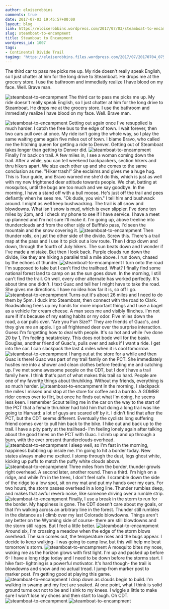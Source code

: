 ```yaml
---
author: eloiserobbins
comments: true
date: 2017-07-03 19:45:57+00:00
layout: blog
link: https://eloiserobbins.wordpress.com/2017/07/03/steamboat-to-encampment/
slug: steamboat-to-encampment
title: Steamboat to Encampment
wordpress_id: 1007
tags:
- Continental Divide Trail
tagimg: 'https://eloiserobbins.files.wordpress.com/2017/07/20170704_075535.jpg'
---
```


The third car to pass me picks me up. My ride doesn't really speak English, so I just chatter at him for the long drive to Steamboat. He drops me at the grocery store. I use the bathroom and immediatly realize I have blood on my face. Well. Brave man. 


![steamboat-to-encampment](https://eloiserobbins.files.wordpress.com/2017/07/20170704_075535.jpg)
The third car to pass me picks me up. My ride doesn't really speak English, so I just chatter at him for the long drive to Steamboat. He drops me at the grocery store. I use the bathroom and immediatly realize I have blood on my face. Well. Brave man. 

![steamboat-to-encampment](https://eloiserobbins.files.wordpress.com/2017/07/20170704_122154.jpg)
Getting out again once I've resupplied is much harder. I catch the free bus to the edge of town. I wait forever, then two cars pull over at once. My ride isn't going the whole way, so I play the same waiting game again five miles out of town. I blame Bravo, who called me the hitching queen for getting a ride to Denver. Getting out of Steamboat takes longer than getting to Denver did.
![steamboat-to-encampment](https://eloiserobbins.files.wordpress.com/2017/07/20170704_122157.jpg)
Finally I'm back on trail. A few miles in, I see a woman coming down the trail. After a while, you can tell weekend backpackers, section hikers and thru hikers apart. We size each other up and she comes to the same conclusion as me. "Hiker trash!" She exclaims and gives me a huge hug. This is Tour guide, and Bravo warned me she'd do this, which is just as well with my new frightened deer attitude towards people. We chat, batting at mosquitos, until the bugs are too much and we say goodbye.
In the morning, I have a stand off with a bull moose. He's just off the trail and pees defiantly when he sees me. "Ok dude, you win." I tell him and bushwack around. I might as well keep bushwacking. The trail is all snow and blowdowns. What isn't snow is mud, which is even slippier. I've done ten miles by 2pm, and I check my phone to see if I have service. I have a meet up planned and I'm not sure I'll make it. I'm going up, above treeline into thunderclouds and from the other side of Bufffalo pass, I'd seen the mountain and the snow covering it. 
![steamboat-to-encampment](https://eloiserobbins.files.wordpress.com/2017/07/20170705_100412.jpg)
Then thunder rolls, on just the other side of the divide. Screw this. There's a trail map at the pass and I use it to pick out a low route. Then I drop down and down, through the fourth of July hikers. The sun beats down and I wonder if I've made a mistake. But then I look back. Purple clouds run down the divide, like they are hiking a parallel trail a mile above. I run down, chased by the echoes of thunder.
![steamboat-to-encampment](https://eloiserobbins.files.wordpress.com/2017/07/20170706_145549.jpg)
I turn onto the road I'm supposed to take but I can't find the trailhead. What? I finally find some national forest land to camp on as the sun goes down. In the morning, I still can't find the trail. Oh well, every other alternate has worked perfectly. It's about time one didn't. I text Guac and tell her I might have to take the road. She gives me directions. I have no idea how far it is, so off I go.
![steamboat-to-encampment](https://eloiserobbins.files.wordpress.com/2017/07/20170706_180034.jpg)
Turns out it's about 26 miles and I need to do them by 5pm. I duck into Steamboat, then connect with the road to Clark. Roadwalking frees up my hands for more important things and I use a bagel as a vehicle for cream cheese. A man sees me and visibly flinches. I'm not sure if it's because of my eating habits or my odor. 
Five miles down the road, a car pulls over. "Are you Fun Size?" They are friends of Guac's, and they give me an apple. I go all frightened deer over the surprise interaction. Guess I'm forgetting how to deal with people. It's so hot and while I've done 20 by 1, I'm feeling heatstrokey. This does not bode well for the basin. Douglas, another friend of Guac's, pulls over and asks if I want a ride. I get into the car. I can slackpack the last 4 miles when it is cool tomorrow. 
![steamboat-to-encampment](https://eloiserobbins.files.wordpress.com/2017/07/20170707_074133.jpg)
I hang out at the store for a while and then Guac is there! Guac was part of my trail family on the PCT. She immediately hustles me into a shower and clean clothes before feeding me and catching up. 
I've met some awesome people on the CDT, but I don't have a trail family here. I think that's part of what makes this trail so hard. People are one of my favorite things about thruhiking. Without my friends, everything is so much harder.
![steamboat-to-encampment](https://eloiserobbins.files.wordpress.com/2017/07/20170707_074141.jpg)
In the morning, I slackpack the miles I missed and stop at the store for coffee and a burrito. A GDMBR rider comes over to flirt, but once he finds out what I'm doing, he seems less keen. I remember Scout telling me in the car on the way to the start of the PCT that a female thruhiker had told him that doing a long trail was like going to Harvard: a lot of guys are scared off by it. I didn't find that after the PCT, but the CDT seems different. Eventually the cyclists long suffering friend comes over to pull him back to the bike. 
I hike out and back up to the trail. I have a pity party at the trailhead- I'm feeling lonely again after talking about the good times on the PCT with Guac. I climb up and up through a burn, with the ever present thunderclouds overhead.
![steamboat-to-encampment](https://eloiserobbins.files.wordpress.com/2017/07/20170707_113828.jpg)
I sleep well, so I'm fast in the morning, happiness bubbling up inside me. I'm going to hit a border today. New states always make me excited. I stomp through the dust, legs ghost white, kicking up puffs to match the puffy white clouds above.
![steamboat-to-encampment](https://eloiserobbins.files.wordpress.com/2017/07/20170707_095708.jpg)
Three miles from the border, thunder growls right overhead. A second later, another round. Then a third. I'm high on a ridge, and while I'm in the trees, I don't feel safe. I scramble down the side of the ridge to a low spot, sit on my mat and put my hands over my ears. For two hours, the storm passes overhead in a long line. Thunder rumbles deep, and makes that awful reverb noise, like someone driving over a rumble strip. 
![steamboat-to-encampment](https://eloiserobbins.files.wordpress.com/2017/07/20170707_154636.jpg)
Finally, I use a break in the storm to run for the border. My happiness is gone. The CDT doesn't care about my goals, or that I'm walking across an arbitrary line in the forest. Thunder still rumbles in the distance as I climb over my last Colorado blowdowns. Things aren't any better on the Wyoming side of course- there are still blowdowns and the storm still rages. But I feel a little better.
![steamboat-to-encampment](https://eloiserobbins.files.wordpress.com/2017/07/20170707_154941.jpg)
Around six, I'm crossing a meadow when the edge of the storm blows overhead. The sun comes out, the temperature rises and the bugs appear. I decide to keep walking- I was going to camp low, but this will help me beat tomorrow's storm.
![steamboat-to-encampment](https://eloiserobbins.files.wordpress.com/2017/07/20170708_084704.jpg)
A mosquito bites my nose, waking me as the horizon glows with first light. I'm up and packed up before 6- I have a long ridge today and I need to be down before the storms start. I hike fast- lightning is a powerful motivator. It's hard though- the trail is blowdowns and snow and no actual tread. I jump from marker post to marker post. I'm getting good at playing this game.
![steamboat-to-encampment](https://eloiserobbins.files.wordpress.com/2017/07/20170708_054930.jpg)
I drop down as clouds begin to build. I'm walking in swamp and my feet are soaked. At one point, what I think is solid ground turns out not to be and I sink to my knees. I wiggle a little to make sure I won't lose my shoes and then start to laugh. Oh CDT.
![steamboat-to-encampment](https://eloiserobbins.files.wordpress.com/2017/07/20170708_075013.jpg)
![steamboat-to-encampment](https://eloiserobbins.files.wordpress.com/2017/07/20170708_112926.jpg)
